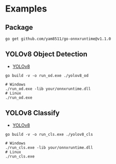 # Examples

## Package

```shell
go get github.com/yam8511/go-onnxruntime@v1.1.0
```

## YOLOv8 Object Detection

- [YOLOv8](https://docs.ultralytics.com/tasks/detect/)

```shell
go build -v -o run_od.exe ./yolov8_od

# Windows
./run_od.exe -lib your/onnxruntime.dll
# Linux
./run_od.exe
```

## YOLOv8 Classify

- [YOLOv8](https://docs.ultralytics.com/tasks/classify/)

```shell
go build -v -o run_cls.exe ./yolov8_cls

# Windows
./run_cls.exe -lib your/onnxruntime.dll
# Linux
./run_cls.exe
```
